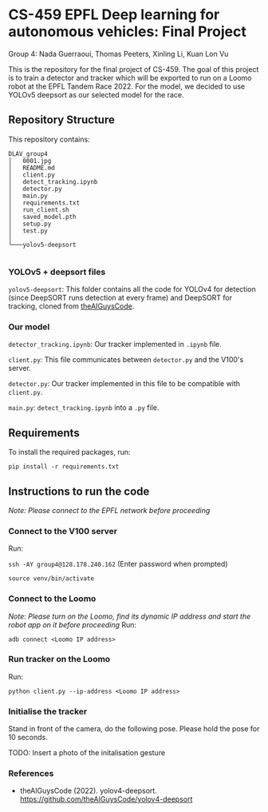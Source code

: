 # CS-459 EPFL Deep learning for autonomous vehicles: Final Project 
Group 4: Nada Guerraoui, Thomas Peeters, Xinling Li, Kuan Lon Vu

This is the repository for the final project of CS-459. The goal of this project is to train a detector and tracker which will be exported to run on a Loomo robot at the EPFL Tandem Race 2022. For the model, we decided to use YOLOv5 deepsort as our selected model for the race.

## Repository Structure
This repository contains:
```
DLAV_group4
│   0001.jpg
│   README.md
│   client.py
│   detect_tracking.ipynb
│   detector.py
│   main.py
│   requirements.txt
│   run_client.sh
│   saved_model.pth
│   setup.py
│   test.py
│
└───yolov5-deepsort 
    
```
### YOLOv5 + deepsort files
`yolov5-deepsort`: This folder contains all the code for YOLOv4 for detection (since DeepSORT runs detection at every frame) and DeepSORT for tracking, cloned from [theAIGuysCode](https://github.com/theAIGuysCode/yolov4-deepsort). 

### Our model 
`detector_tracking.ipynb`: Our tracker implemented in `.ipynb` file. 

`client.py`: This file communicates between `detector.py` and the V100's server.

`detector.py`: Our tracker implemented in this file to be compatible with `client.py`.

`main.py`: `detect_tracking.ipynb` into a `.py` file.

## Requirements
To install the required packages, run:

`pip install -r requirements.txt`

## Instructions to run the code
*Note: Please connect to the EPFL network before proceeding*

### Connect to the V100 server
Run:

`ssh -AY group4@128.178.240.162` (Enter password when prompted)

`source venv/bin/activate`

### Connect to the Loomo
*Note: Please turn on the Loomo, find its dynamic IP address and start the robot app on it before proceeding*
Run:

`adb connect <Loomo IP address>`

### Run tracker on the Loomo
Run:

`python client.py --ip-address <Loomo IP address>`

### Initialise the tracker
Stand in front of the camera, do the following pose. Please hold the pose for 10 seconds.

TODO: Insert a photo of the initalisation gesture


### References
- theAIGuysCode (2022). yolov4-deepsort. https://github.com/theAIGuysCode/yolov4-deepsort